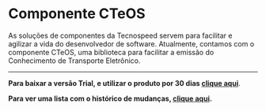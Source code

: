 ﻿# Componente CTeOS

As soluções de componentes da Tecnospeed servem para facilitar e agilizar a vida do desenvolvedor de software. Atualmente, contamos com o componente CTeOS, uma biblioteca para facilitar a emissão do Conhecimento de Transporte Eletrônico.


***

**Para baixar a versão Trial, e utilizar o produto por 30 dias [clique aqui](https://tecnospeed-trial.s3.sa-east-1.amazonaws.com/setup_cteos_tecnoaccount_5.1.23.11.exe "Baixar o Componente CTeOS Trial")**.

**Para ver uma lista com o histórico de mudanças, [clique aqui](https://github.com/tecnospeed/Componente-CTeOS/blob/master/CHANGELOG.md "Changelog").**
